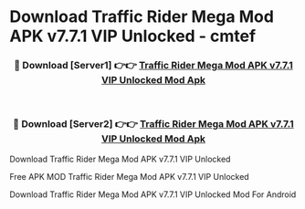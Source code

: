 # Download Traffic Rider Mega Mod APK v7.7.1 VIP Unlocked - cmtef



<div align="center">
<h3>🔴 Download [Server1] 👉👉 <a href="https://momento.my/?title=Traffic_Rider_Mega_Mod_APK_v7.7.1_VIP_Unlocked">Traffic Rider Mega Mod APK v7.7.1 VIP Unlocked Mod Apk</a></h3><br>

<h3>🔴 Download [Server2] 👉👉 <a href="https://momento.my/?title=Traffic_Rider_Mega_Mod_APK_v7.7.1_VIP_Unlocked">Traffic Rider Mega Mod APK v7.7.1 VIP Unlocked Mod Apk</a></h3>
</div>



Download Traffic Rider Mega Mod APK v7.7.1 VIP Unlocked 

Free APK MOD Traffic Rider Mega Mod APK v7.7.1 VIP Unlocked 

Download Traffic Rider Mega Mod APK v7.7.1 VIP Unlocked Mod For Android
